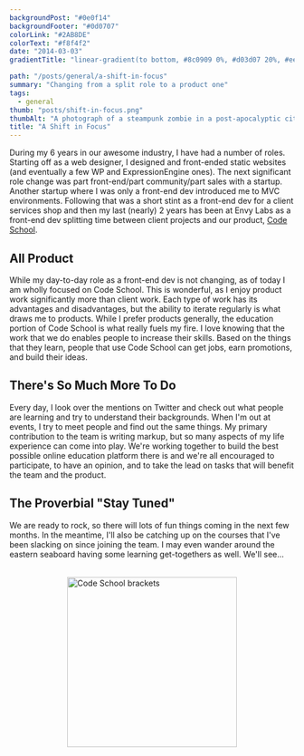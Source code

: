 ```yaml
---
backgroundPost: "#0e0f14"
backgroundFooter: "#0d0707"
colorLink: "#2AB8DE"
colorText: "#f8f4f2"
date: "2014-03-03"
gradientTitle: "linear-gradient(to bottom, #8c0909 0%, #d03d07 20%, #eeb649 40%, #fcfabd 60%, #d03d07 80%, #8c0909 100%)"

path: "/posts/general/a-shift-in-focus"
summary: "Changing from a split role to a product one"
tags:
  - general
thumb: "posts/shift-in-focus.png"
thumbAlt: "A photograph of a steampunk zombie in a post-apocalyptic city, with ruined buildings and smoke in the background, during the night with a mix of blue and orange lighting and shot with a close-up lens using the Nikon AF-S Nikkor 105mm f/2.8G IF-ED VR II --v 5 --ar 3:2"
title: "A Shift in Focus"
---
```


<style>
p img { display: block; margin: 2rem auto 0; width: 300px; }
</style>

During my 6 years in our awesome industry, I have had a number of roles. Starting off as a web designer, I designed and front-ended static websites (and eventually a few WP and ExpressionEngine ones). The next significant role change was part front-end/part community/part sales with a startup. Another startup where I was only a front-end dev introduced me to MVC environments. Following that was a short stint as a front-end dev for a client services shop and then my last (nearly) 2 years has been at Envy Labs as a front-end dev splitting time between client projects and our product, [Code School](http://codeschool.com).

## All Product

While my day-to-day role as a front-end dev is not changing, as of today I am wholly focused on Code School. This is wonderful, as I enjoy product work significantly more than client work. Each type of work has its advantages and disadvantages, but the ability to iterate regularly is what draws me to products. While I prefer products generally, the education portion of Code School is what really fuels my fire. I love knowing that the work that we do enables people to increase their skills. Based on the things that they learn, people that use Code School can get jobs, earn promotions, and build their ideas.

## There's So Much More To Do

Every day, I look over the mentions on Twitter and check out what people are learning and try to understand their backgrounds. When I'm out at events, I try to meet people and find out the same things. My primary contribution to the team is writing markup, but so many aspects of my life experience can come into play. We're working together to build the best possible online education platform there is and we're all encouraged to participate, to have an opinion, and to take the lead on tasks that will benefit the team and the product.

## The Proverbial "Stay Tuned"

We are ready to rock, so there will lots of fun things coming in the next few months. In the meantime, I'll also be catching up on the courses that I've been slacking on since joining the team. I may even wander around the eastern seaboard having some learning get-togethers as well. We'll see...

![Code School brackets](/img/posts/general/a-shift-in-focus/brackets-code-school.png)
